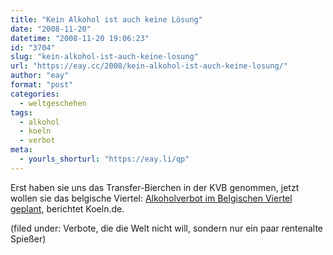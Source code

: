 ```yaml
---
title: "Kein Alkohol ist auch keine Lösung"
date: "2008-11-20"
datetime: "2008-11-20 19:06:23"
id: "3704"
slug: "kein-alkohol-ist-auch-keine-losung"
url: "https://eay.cc/2008/kein-alkohol-ist-auch-keine-losung/"
author: "eay"
format: "post"
categories:
  - weltgeschehen
tags:
  - alkohol
  - koeln
  - verbot
meta:
  - yourls_shorturl: "https://eay.li/qp"
---
```


Erst haben sie uns das Transfer-Bierchen in der KVB genommen, jetzt wollen sie das belgische Viertel: [Alkoholverbot im Belgischen Viertel geplant](http://www.koeln.de/koeln/nachrichten/lokales/alkoholverbot_im_belgischen_viertel_geplant_94099.html), berichtet Koeln.de.

(filed under: Verbote, die die Welt nicht will, sondern nur ein paar rentenalte Spießer)
